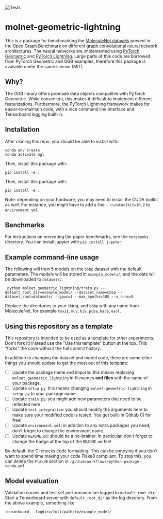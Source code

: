![Tests](https://github.com/bayer-science-for-a-better-life/molnet-geometric-lightning/actions/workflows/python-package-conda.yml/badge.svg) 

# molnet-geometric-lightning

This is a package for benchmarking the [MoleculeNet datasets](https://pubs.rsc.org/en/content/articlelanding/2018/sc/c7sc02664a) present in the [Open Graph Benchmark](https://ogb.stanford.edu/) on different [graph convolutional neural network](https://distill.pub/2021/gnn-intro/) architectures.
The neural networks are implemented using [PyTorch Geometric](https://github.com/pyg-team/pytorch_geometric) and [PyTorch Lightning](https://github.com/PyTorchLightning/pytorch-lightning).
Large parts of this code are borrowed from PyTorch Geometric and OGB examples, therefore this package is available under the same license (MIT).

## Why?

The OGB library offers premade data objects compatible with PyTorch Geometric.
While convenient, this makes it difficult to implement different featurizations.
Furthermore, the PyTorch Lightning framework makes for easier-to-maintain code, with a nice command line interface and Tensorboard logging built-in.

## Installation

After cloning this repo, you should be able to install with:

```
conda env create
conda activate mgl
```

Then, install this package with:

```pip install -e .```

Then, install this package with:

```pip install -e .```

Note: depending on your hardware, you may need to install the CUDA toolkit as well.
For instance, you might have to add a line `- cudatoolkit=10.2` to `environment.yml`.

## Benchmarks

For instructions on recreating the paper benchmarks, see the `notebooks` directory.
You can install jupyter with `pip install jupyter`.

## Example command-line usage

The following will train 5 models on the `bbbp` dataset with the default parameters.
The models will be stored in `example_models/`, and the data will be downloaded to `datasets/`.

```shell script
 python molnet_geometric_lightning/train.py --default_root_dir=example_model/ --dataset_name=bbbp --dataset_root=datasets/ --gpus=1 --max_epochs=100 --n_runs=5 
```

Replace the directories to your liking, and `bbbp` with any name from MoleculeNet, for example `tox21`, `muv`, `hiv`, `pcba`, `bace`, `esol`.

## Using this repository as a template

This repository is intended to be used as a template for other experiments.
Don't fork it!
Instead use the "Use this template" button at the top.
This "forks" the code without the full commit history.

In addition to changing the dataset and model code, there are some other things you should update to get the most out of this template:

- [ ] Update the package name and imports: this means replacing `molnet_geometric_lightning` in filenames **and files** with the name of your package.
- [ ] Update `setup.py`: this means changing `molnet-geometric-lightning` in `setup.py` to your package name.
- [ ] Update `train.py`: you might add new parameters that need to be reflected here.
- [ ] Update `test_integration`: you should modify the arguments here to make sure your modified code is tested. You get built-in Github CI for free!
- [ ] Update `environment.yml`: in addition to any extra packages you need, don't forget to change the environment name.
- [ ] Update `README.md`: should be a no-brainer. In particular, don't forget to change the badge at the top of the `README.md` file!

By default, the CI checks code formatting.
This can be annoying if you don't want to spend time making your code Flake8 compliant.
To stop this, you can delete the `Flake8` section in `.github/workflows/python-package-conda.yml`

## Model evaluation

Validation curves and test set performance are logged to `default_root_dir`.
Start a Tensorboard server with `default_root_dir` as the log directory.
From the above example, something like:

```shell script
tensorboard --logdir=/full/path/to/example_model/
```

